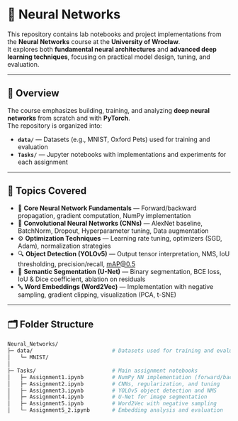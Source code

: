 # 🧠 Neural Networks

This repository contains lab notebooks and project implementations from the **Neural Networks** course at the **University of Wrocław**.  
It explores both **fundamental neural architectures** and **advanced deep learning techniques**, focusing on practical model design, tuning, and evaluation.

---

## 🧭 Overview

The course emphasizes building, training, and analyzing **deep neural networks** from scratch and with **PyTorch**.  
The repository is organized into:

- **`data/`** — Datasets (e.g., MNIST, Oxford Pets) used for training and evaluation  
- **`Tasks/`** — Jupyter notebooks with implementations and experiments for each assignment  

---

## 🧩 Topics Covered

- 🧮 **Core Neural Network Fundamentals** — Forward/backward propagation, gradient computation, NumPy implementation  
- 🧠 **Convolutional Neural Networks (CNNs)** — AlexNet baseline, BatchNorm, Dropout, Hyperparameter tuning, Data augmentation  
- ⚙️ **Optimization Techniques** — Learning rate tuning, optimizers (SGD, Adam), normalization strategies  
- 🔍 **Object Detection (YOLOv5)** — Output tensor interpretation, NMS, IoU thresholding, precision/recall, mAP@0.5  
- 🧬 **Semantic Segmentation (U-Net)** — Binary segmentation, BCE loss, IoU & Dice coefficient, ablation on residuals  
- 🔤 **Word Embeddings (Word2Vec)** — Implementation with negative sampling, gradient clipping, visualization (PCA, t-SNE)  

---

## 🗂️ Folder Structure

```bash
Neural_Networks/
├─ data/                         # Datasets used for training and evaluation
│   └─ MNIST/
│
├─ Tasks/                        # Main assignment notebooks
│   ├─ Assignment1.ipynb         # NumPy NN implementation (forward/backward pass)
│   ├─ Assignment2.ipynb         # CNNs, regularization, and tuning
│   ├─ Assignment3.ipynb         # YOLOv5 object detection and NMS
│   ├─ Assignment4.ipynb         # U-Net for image segmentation
│   ├─ Assignment5.ipynb         # Word2Vec with negative sampling
│   └─ Assignment5_2.ipynb       # Embedding analysis and evaluation
